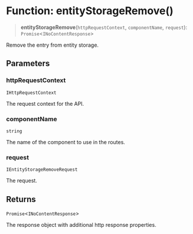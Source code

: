 # Function: entityStorageRemove()

> **entityStorageRemove**(`httpRequestContext`, `componentName`, `request`): `Promise`\<`INoContentResponse`\>

Remove the entry from entity storage.

## Parameters

### httpRequestContext

`IHttpRequestContext`

The request context for the API.

### componentName

`string`

The name of the component to use in the routes.

### request

`IEntityStorageRemoveRequest`

The request.

## Returns

`Promise`\<`INoContentResponse`\>

The response object with additional http response properties.
